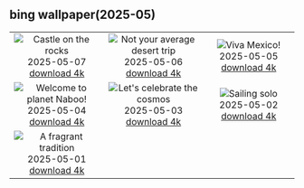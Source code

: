 ## bing wallpaper(2025-05)

|  |  |  |
| :----: | :----: | :----: |
| ![Castle on the rocks](https://cn.bing.com/th?id=OHR.DunluceIreland_EN-US6236791025_UHD.jpg&pid=hp&w=384&h=216&rs=1&c=4) <br/>2025-05-07 [download 4k](https://cn.bing.com/th?id=OHR.DunluceIreland_EN-US6236791025_UHD.jpg)| ![Not your average desert trip](https://cn.bing.com/th?id=OHR.FlyoverNamibia_EN-US6033011196_UHD.jpg&pid=hp&w=384&h=216&rs=1&c=4) <br/>2025-05-06 [download 4k](https://cn.bing.com/th?id=OHR.FlyoverNamibia_EN-US6033011196_UHD.jpg)| ![Viva Mexico!](https://cn.bing.com/th?id=OHR.CincoFlags_EN-US5873749093_UHD.jpg&pid=hp&w=384&h=216&rs=1&c=4) <br/>2025-05-05 [download 4k](https://cn.bing.com/th?id=OHR.CincoFlags_EN-US5873749093_UHD.jpg)|
| ![Welcome to planet Naboo!](https://cn.bing.com/th?id=OHR.SevilleNaboo_EN-US5814352031_UHD.jpg&pid=hp&w=384&h=216&rs=1&c=4) <br/>2025-05-04 [download 4k](https://cn.bing.com/th?id=OHR.SevilleNaboo_EN-US5814352031_UHD.jpg)| ![Let's celebrate the cosmos](https://cn.bing.com/th?id=OHR.ArchesGalaxy_EN-US5690613383_UHD.jpg&pid=hp&w=384&h=216&rs=1&c=4) <br/>2025-05-03 [download 4k](https://cn.bing.com/th?id=OHR.ArchesGalaxy_EN-US5690613383_UHD.jpg)| ![Sailing solo](https://cn.bing.com/th?id=OHR.BrazilHeron_EN-US5602369723_UHD.jpg&pid=hp&w=384&h=216&rs=1&c=4) <br/>2025-05-02 [download 4k](https://cn.bing.com/th?id=OHR.BrazilHeron_EN-US5602369723_UHD.jpg)|
| ![A fragrant tradition](https://cn.bing.com/th?id=OHR.PinkPlumeria_EN-US3595771407_UHD.jpg&pid=hp&w=384&h=216&rs=1&c=4) <br/>2025-05-01 [download 4k](https://cn.bing.com/th?id=OHR.PinkPlumeria_EN-US3595771407_UHD.jpg)|
